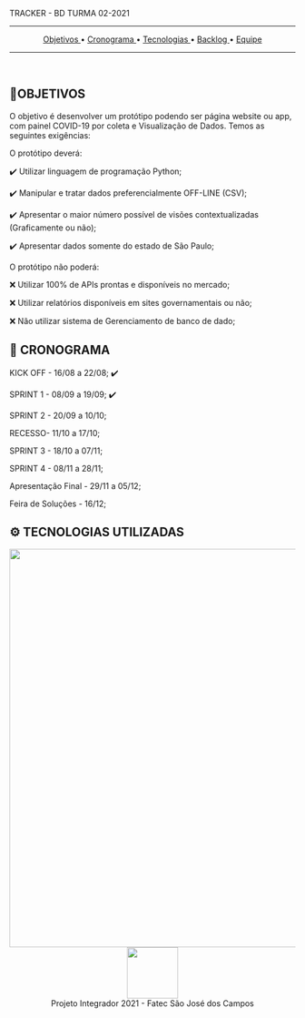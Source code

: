 TRACKER - BD
 TURMA 02-2021
 <hr>

<p align="center">
  <a href ="#-objetivos"> Objetivos </a>  • 
  <a href ="#-cronograma"> Cronograma </a>  •  
  <a href ="#tecnologias-utilizadas"> Tecnologias </a>  • 
  <a href ="#bar_chart-backlog-total"> Backlog </a>  • 
  <a href ="#mortar_board-equipe"> Equipe </a> 
</p>

<hr>

<br>

## 📌OBJETIVOS

O objetivo é desenvolver um protótipo podendo ser página website ou app, com painel COVID-19 por coleta e Visualização de Dados. Temos as seguintes exigências:

O protótipo deverá:

✔️ Utilizar linguagem de programação Python;

✔️ Manipular e tratar dados preferencialmente OFF-LINE (CSV);

✔️ Apresentar o maior número possível de visões contextualizadas (Graficamente ou não);

✔️ Apresentar dados somente do estado de São Paulo;

O protótipo não poderá:

❌ Utilizar 100% de APIs prontas e disponíveis no mercado;

❌ Utilizar relatórios disponíveis em sites governamentais ou não;

❌ Não utilizar sistema de Gerenciamento de banco de dado;



## 📆 CRONOGRAMA

   KICK OFF - 16/08 a 22/08; ✔️

   SPRINT 1 - 08/09 a 19/09; ✔️

   SPRINT 2 - 20/09 a 10/10; 

   RECESSO- 11/10 a 17/10;

   SPRINT 3 - 18/10 a  07/11;

   SPRINT 4 - 08/11 a 28/11;

   Apresentação Final - 29/11 a 05/12;

   Feira de Soluções - 16/12;
   
   
## ⚙️ TECNOLOGIAS UTILIZADAS
<div>
<img src="https://user-images.githubusercontent.com/88864112/133908112-6a9ee071-bc29-4e40-8863-7c5f65caa619.jpg" width="700px" />
<div>

 

 
 <div align="center">
<img src="https://user-images.githubusercontent.com/88864112/133908665-89221a54-c877-430c-a592-74e55414ef0d.jpg"  height="90" /></h1>
<div>
 
 <div align="center"> Projeto Integrador 2021 - Fatec São José dos Campos
